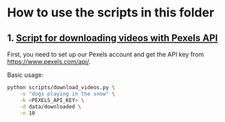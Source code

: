 #  How to use the scripts in this folder

## 1. [Script for downloading videos with Pexels API](./download_videos.py)
First, you need to set up our Pexels account and get the API key from https://www.pexels.com/api/.

Basic usage:
```bash
python scripts/download_videos.py \
    -s "dogs playing in the snow" \
    -k <PEXELS_API_KEY> \
    -d data/downloaded \
    -n 10
```
